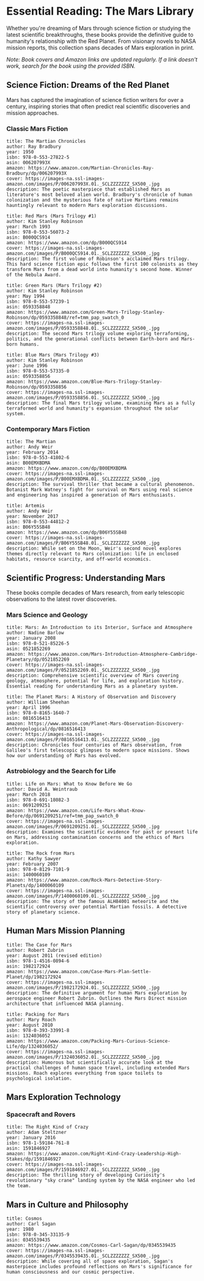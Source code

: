 
# Essential Reading: The Mars Library

Whether you're dreaming of Mars through science fiction or studying the latest scientific breakthroughs, these books provide the definitive guide to humanity's relationship with the Red Planet. From visionary novels to NASA mission reports, this collection spans decades of Mars exploration in print.

*Note: Book covers and Amazon links are updated regularly. If a link doesn't work, search for the book using the provided ISBN.*

## Science Fiction: Dreams of the Red Planet

Mars has captured the imagination of science fiction writers for over a century, inspiring stories that often predict real scientific discoveries and mission approaches.

### Classic Mars Fiction

```book
title: The Martian Chronicles
author: Ray Bradbury
year: 1950
isbn: 978-0-553-27822-5
asin: 006207993X
amazon: https://www.amazon.com/Martian-Chronicles-Ray-Bradbury/dp/006207993X
cover: https://images-na.ssl-images-amazon.com/images/P/006207993X.01._SCLZZZZZZZ_SX500_.jpg
description: The poetic masterpiece that established Mars as literature's most beloved alien world. Bradbury's chronicle of human colonization and the mysterious fate of native Martians remains hauntingly relevant to modern Mars exploration discussions.
```

```book
title: Red Mars (Mars Trilogy #1)
author: Kim Stanley Robinson
year: March 1993
isbn: 978-0-553-56073-2
asin: B000QCS914
amazon: https://www.amazon.com/dp/B000QCS914
cover: https://images-na.ssl-images-amazon.com/images/P/B000QCS914.01._SCLZZZZZZZ_SX500_.jpg
description: The first volume of Robinson's acclaimed Mars trilogy. This hard science fiction epic follows the first 100 colonists as they transform Mars from a dead world into humanity's second home. Winner of the Nebula Award.
```

```book
title: Green Mars (Mars Trilogy #2)
author: Kim Stanley Robinson
year: May 1994
isbn: 978-0-553-57239-1
asin: 0593358848
amazon: https://www.amazon.com/Green-Mars-Trilogy-Stanley-Robinson/dp/0593358848/ref=tmm_pap_swatch_0
cover: https://images-na.ssl-images-amazon.com/images/P/0593358848.01._SCLZZZZZZZ_SX500_.jpg
description: The second Mars trilogy volume exploring terraforming, politics, and the generational conflicts between Earth-born and Mars-born humans.
```

```book
title: Blue Mars (Mars Trilogy #3)
author: Kim Stanley Robinson
year: June 1996
isbn: 978-0-553-57335-0
asin: 0593358856
amazon: https://www.amazon.com/Blue-Mars-Trilogy-Stanley-Robinson/dp/0593358856
cover: https://images-na.ssl-images-amazon.com/images/P/0593358856.01._SCLZZZZZZZ_SX500_.jpg
description: The final Mars trilogy volume, examining Mars as a fully terraformed world and humanity's expansion throughout the solar system.
```

### Contemporary Mars Fiction

```book
title: The Martian
author: Andy Weir
year: February 2014
isbn: 978-0-553-41802-6
asin: B00EMXBDMA
amazon: https://www.amazon.com/dp/B00EMXBDMA
cover: https://images-na.ssl-images-amazon.com/images/P/B00EMXBDMA.01._SCLZZZZZZZ_SX500_.jpg
description: The survival thriller that became a cultural phenomenon. Botanist Mark Watney's fight for survival on Mars using real science and engineering has inspired a generation of Mars enthusiasts.
```

```book
title: Artemis
author: Andy Weir
year: November 2017
isbn: 978-0-553-44812-2
asin: B06Y55SB48
amazon: https://www.amazon.com/dp/B06Y55SB48
cover: https://images-na.ssl-images-amazon.com/images/P/B06Y55SB48.01._SCLZZZZZZZ_SX500_.jpg
description: While set on the Moon, Weir's second novel explores themes directly relevant to Mars colonization: life in enclosed habitats, resource scarcity, and off-world economics.
```

## Scientific Progress: Understanding Mars

These books compile decades of Mars research, from early telescopic observations to the latest rover discoveries.

### Mars Science and Geology

```book
title: Mars: An Introduction to its Interior, Surface and Atmosphere
author: Nadine Barlow
year: January 2008
isbn: 978-0-521-85226-5
asin: 0521852269
amazon: https://www.amazon.com/Mars-Introduction-Atmosphere-Cambridge-Planetary/dp/0521852269
cover: https://images-na.ssl-images-amazon.com/images/P/0521852269.01._SCLZZZZZZZ_SX500_.jpg
description: Comprehensive scientific overview of Mars covering geology, atmosphere, potential for life, and exploration history. Essential reading for understanding Mars as a planetary system.
```

```book
title: The Planet Mars: A History of Observation and Discovery
author: William Sheehan
year: April 1996
isbn: 978-0-8165-1640-7
asin: 0816516413
amazon: https://www.amazon.com/Planet-Mars-Observation-Discovery-Anthropological/dp/0816516413
cover: https://images-na.ssl-images-amazon.com/images/P/0816516413.01._SCLZZZZZZZ_SX500_.jpg
description: Chronicles four centuries of Mars observation, from Galileo's first telescopic glimpses to modern space missions. Shows how our understanding of Mars has evolved.
```

### Astrobiology and the Search for Life

```book
title: Life on Mars: What to Know Before We Go
author: David A. Weintraub
year: March 2018
isbn: 978-0-691-18082-3
asin: 0691209251
amazon: https://www.amazon.com/Life-Mars-What-Know-Before/dp/0691209251/ref=tmm_pap_swatch_0
cover: https://images-na.ssl-images-amazon.com/images/P/0691209251.01._SCLZZZZZZZ_SX500_.jpg
description: Examines the scientific evidence for past or present life on Mars, addressing contamination concerns and the ethics of Mars exploration.
```

```book
title: The Rock from Mars
author: Kathy Sawyer
year: February 2007
isbn: 978-0-8129-7101-9
asin: 1400060109
amazon: https://www.amazon.com/Rock-Mars-Detective-Story-Planets/dp/1400060109
cover: https://images-na.ssl-images-amazon.com/images/P/1400060109.01._SCLZZZZZZZ_SX500_.jpg
description: The story of the famous ALH84001 meteorite and the scientific controversy over potential Martian fossils. A detective story of planetary science.
```

## Human Mars Mission Planning

```book
title: The Case for Mars
author: Robert Zubrin
year: August 2011 (revised edition)
isbn: 978-1-4516-0894-6
asin: 1982172924
amazon: https://www.amazon.com/Case-Mars-Plan-Settle-Planet/dp/1982172924
cover: https://images-na.ssl-images-amazon.com/images/P/1982172924.01._SCLZZZZZZZ_SX500_.jpg
description: The definitive argument for human Mars exploration by aerospace engineer Robert Zubrin. Outlines the Mars Direct mission architecture that influenced NASA planning.
```

```book
title: Packing for Mars
author: Mary Roach
year: August 2010
isbn: 978-0-393-33991-8
asin: 1324036052
amazon: https://www.amazon.com/Packing-Mars-Curious-Science-Life/dp/1324036052/
cover: https://images-na.ssl-images-amazon.com/images/P/1324036052.01._SCLZZZZZZZ_SX500_.jpg
description: Humorous but scientifically accurate look at the practical challenges of human space travel, including extended Mars missions. Roach explores everything from space toilets to psychological isolation.
```

## Mars Exploration Technology

### Spacecraft and Rovers

```book
title: The Right Kind of Crazy
author: Adam Steltzner
year: January 2016
isbn: 978-1-59184-761-8
asin: 1591846927
amazon: https://www.amazon.com/Right-Kind-Crazy-Leadership-High-Stakes/dp/1591846927
cover: https://images-na.ssl-images-amazon.com/images/P/1591846927.01._SCLZZZZZZZ_SX500_.jpg
description: The thrilling story of developing Curiosity's revolutionary "sky crane" landing system by the NASA engineer who led the team.
```

## Mars in Culture and Philosophy

```book
title: Cosmos
author: Carl Sagan
year: 1980
isbn: 978-0-345-33135-9
asin: 0345539435
amazon: https://www.amazon.com/Cosmos-Carl-Sagan/dp/0345539435
cover: https://images-na.ssl-images-amazon.com/images/P/0345539435.01._SCLZZZZZZZ_SX500_.jpg
description: While covering all of space exploration, Sagan's masterpiece includes profound reflections on Mars's significance for human consciousness and our cosmic perspective.
```
